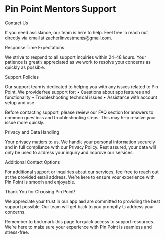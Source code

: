 # Pin Point Mentors Support

Contact Us

If you need assistance, our team is here to help. Feel free to reach out directly via email at zacherlinvestments@gmail.com.

Response Time Expectations

We strive to respond to all support inquiries within 24-48 hours. Your patience is greatly appreciated as we work to resolve your concerns as quickly as possible.

Support Policies

Our support team is dedicated to helping you with any issues related to Pin Point. We provide free support for:
	•	Questions about app features and functionality
	•	Troubleshooting technical issues
	•	Assistance with account setup and use

Before contacting support, please review our FAQ section for answers to common questions and troubleshooting steps. This may help resolve your issue more quickly.

Privacy and Data Handling

Your privacy matters to us. We handle your personal information securely and in full compliance with our Privacy Policy. Rest assured, your data will only be used to address your inquiry and improve our services.

Additional Contact Options

For additional support or inquiries about our services, feel free to reach out at the provided email address. We’re here to ensure your experience with Pin Point is smooth and enjoyable.

Thank You for Choosing Pin Point!

We appreciate your trust in our app and are committed to providing the best support possible. Our team will get back to you promptly to address your concerns.

Remember to bookmark this page for quick access to support resources. We’re here to make sure your experience with Pin Point is seamless and stress-free.






